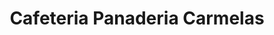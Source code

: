 ---
title: "Cafeteria Panaderia Carmelas"
url: /valencia/cafeteria-panaderia-carmelas/
shop: panadería
---